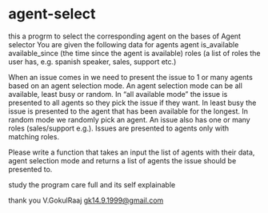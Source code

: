 # agent-select
this a progrm to select the corresponding agent on the bases of 
Agent selector
You are given the following data for agents 
agent
is_available
available_since (the time since the agent is available)
roles (a list of roles the user has, e.g. spanish speaker, sales, support etc.) 

When an issue comes in we need to present the issue to 1 or many agents based on an agent selection mode. An agent selection mode can be all available, least busy or random. In “all available mode” the issue is presented to all agents so they pick the issue if they want. In least busy the issue is presented to the agent that has been available for the longest. In random mode we randomly pick an agent. An issue also has one or many roles (sales/support e.g.). Issues are presented to agents only with matching roles.

Please write a function that takes an input the list of agents with their data, agent selection mode and returns a list of agents the issue should be presented to. 

study the program care full and its self explainable 

thank you 
V.GokulRaaj
gk14.9.1999@gmail.com
